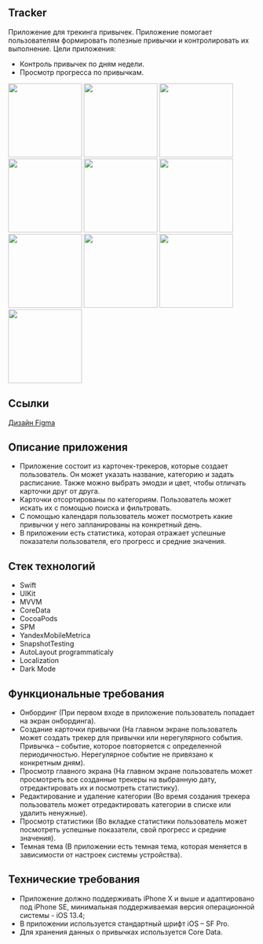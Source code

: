 ## Tracker

Приложение для трекинга привычек. Приложение помогает пользователям формировать полезные привычки и контролировать их выполнение.
Цели приложения:

- Контроль привычек по дням недели.
- Просмотр прогресса по привычкам.

<img src="https://github.com/shishmakovaDaria/ImageFeed/assets/114743567/caf88e22-fda5-4c2b-849c-089a4c752ebe" width="150">
<img src="https://github.com/shishmakovaDaria/ImageFeed/assets/114743567/6b3a6431-e25f-4488-bc0e-e28a5ee2e143" width="150">
<img src="https://github.com/shishmakovaDaria/ImageFeed/assets/114743567/60868154-db28-4a72-95c6-d45ba11d3fd4" width="150">
<img src="https://github.com/shishmakovaDaria/ImageFeed/assets/114743567/5e30df4b-6203-4428-ad10-1fcae9274124" width="150">
<img src="https://github.com/shishmakovaDaria/ImageFeed/assets/114743567/5b30b7db-cea9-48eb-bc62-440e6a834101" width="150">
<img src="https://github.com/shishmakovaDaria/ImageFeed/assets/114743567/2ffaa7ac-621a-4d60-9ad7-1c567499e83d" width="150">
<img src="https://github.com/shishmakovaDaria/ImageFeed/assets/114743567/66dd6c4b-ba40-4fef-95d1-5702b9e7e8fd" width="150">
<img src="https://github.com/shishmakovaDaria/ImageFeed/assets/114743567/0c5a6313-6bbc-4bee-83ab-32db2ae57cbe" width="150">
<img src="https://github.com/shishmakovaDaria/ImageFeed/assets/114743567/b9a30e68-6abe-4b20-a5eb-a625e7cf3b76" width="150">
<img src="https://github.com/shishmakovaDaria/ImageFeed/assets/114743567/e2db10a8-f288-470e-b336-4814e04c956b" width="150">

## Ссылки

[Дизайн Figma](https://www.figma.com/file/owAO4CAPTJdpM1BZU5JHv7/Tracker-(YP)?t=SZDLmkWeOPX4y6mp-0)

## Описание приложения

- Приложение состоит из карточек-трекеров, которые создает пользователь. Он может указать название, категорию и задать расписание. Также можно выбрать эмодзи и цвет, чтобы отличать карточки друг от друга.
- Карточки отсортированы по категориям. Пользователь может искать их с помощью поиска и фильтровать.
- С помощью календаря пользователь может посмотреть какие привычки у него запланированы на конкретный день.
- В приложении есть статистика, которая отражает успешные показатели пользователя, его прогресс и средние значения.

## Стек технологий
- Swift
- UIKit
- MVVM
- CoreData
- CocoaPods
- SPM
- YandexMobileMetrica
- SnapshotTesting
- AutoLayout programmaticaly
- Localization
- Dark Mode

## Функциональные требования
- Онбординг (При первом входе в приложение пользователь попадает на экран онбординга).
- Создание карточки привычки (На главном экране пользователь может создать трекер для привычки или нерегулярного события. Привычка – событие, которое повторяется с определенной периодичностью. Нерегулярное событие не привязано к конкретным дням).
- Просмотр главного экрана (На главном экране пользователь может просмотреть все созданные трекеры на выбранную дату, отредактировать их и посмотреть статистику).
- Редактирование и удаление категории (Во время создания трекера пользователь может отредактировать категории в списке или удалить ненужные).
- Просмотр статистики (Во вкладке статистики пользователь может посмотреть успешные показатели, свой прогресс и средние значения).
- Темная тема (В приложении есть темная тема, которая меняется в зависимости от настроек системы устройства).

## Технические требования

- Приложение должно поддерживать iPhone X и выше и адаптировано под iPhone SE, минимальная поддерживаемая версия операционной системы - iOS 13.4;
- В приложении используется стандартный шрифт iOS – SF Pro.
- Для хранения данных о привычках используется Core Data.
